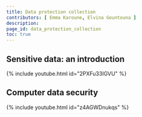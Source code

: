 ```yaml
---
title: Data protection collection
contributors: [ Emma Karoune, Elvina Gountouna ]
description: 
page_id: data_protection_collection
toc: true
---
```




## Sensitive data: an introduction

{% include youtube.html id="2PXFu33IGVU" %}

## Computer data security

{% include youtube.html id="z4AGWDnukqs" %}
